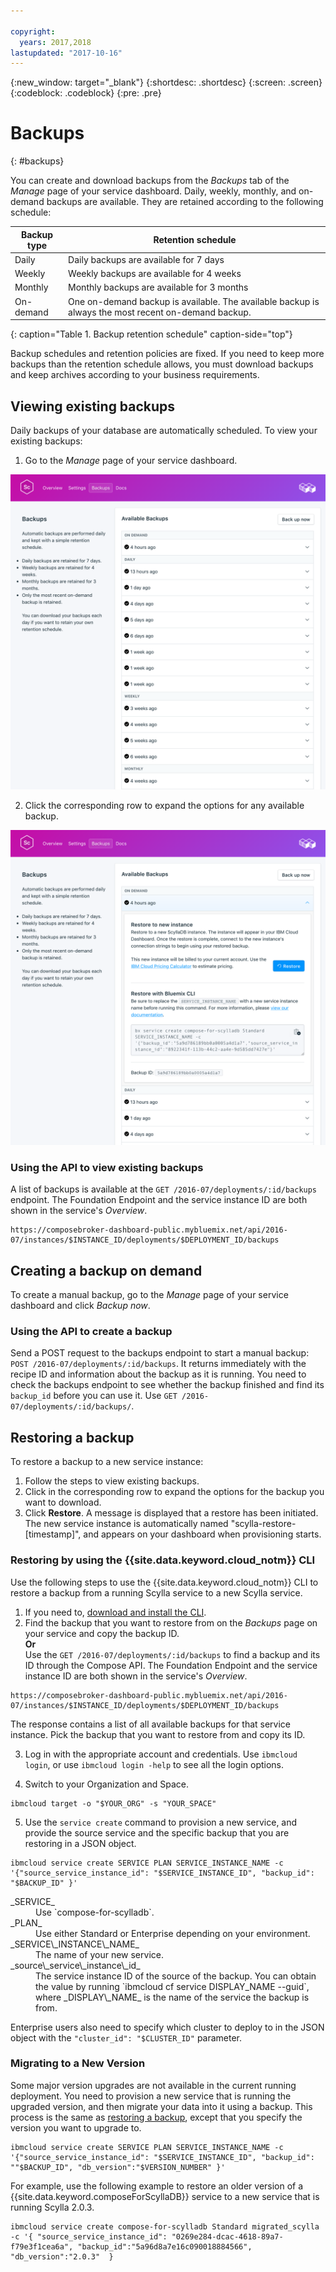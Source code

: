 ```yaml
---

copyright:
  years: 2017,2018
lastupdated: "2017-10-16"
---
```


{:new_window: target="_blank"}
{:shortdesc: .shortdesc}
{:screen: .screen}
{:codeblock: .codeblock}
{:pre: .pre}

# Backups
{: #backups}

You can create and download backups from the _Backups_ tab of the _Manage_ page of your service dashboard. Daily, weekly, monthly, and on-demand backups are available. They are retained according to the following schedule:

Backup type|Retention schedule
----------|-----------
Daily|Daily backups are available for 7 days
Weekly|Weekly backups are available for 4 weeks
Monthly|Monthly backups are available for 3 months
On-demand|One on-demand backup is available. The available backup is always the most recent on-demand backup.
{: caption="Table 1. Backup retention schedule" caption-side="top"}

Backup schedules and retention policies are fixed. If you need to keep more backups than the retention schedule allows, you must download backups and keep archives according to your business requirements.

## Viewing existing backups

Daily backups of your database are automatically scheduled. To view your existing backups:

1. Go to the *Manage* page of your service dashboard.

  ![Backups](./images/scylla-backups-show.png "A list of backups in the service dashboard")

2. Click the corresponding row to expand the options for any available backup.

  ![Backup Options](./images/scylla-backups-options.png "Options for a backup.") 

### Using the API to view existing backups

A list of backups is available at the `GET /2016-07/deployments/:id/backups` endpoint. The Foundation Endpoint and the service instance ID are both shown in the service's _Overview_.

``` 
https://composebroker-dashboard-public.mybluemix.net/api/2016-07/instances/$INSTANCE_ID/deployments/$DEPLOYMENT_ID/backups
```    

## Creating a backup on demand

To create a manual backup, go to the *Manage* page of your service dashboard and click *Backup now*.

### Using the API to create a backup

Send a POST request to the backups endpoint to start a manual backup: `POST /2016-07/deployments/:id/backups`. It returns immediately with the recipe ID and information about the backup as it is running. You need to check the backups endpoint to see whether the backup finished and find its `backup_id` before you can use it. Use `GET /2016-07/deployments/:id/backups/`.

## Restoring a backup
To restore a backup to a new service instance:

1. Follow the steps to view existing backups.
2. Click in the corresponding row to expand the options for the backup you want to download.
3. Click **Restore**. A message is displayed that a restore has been initiated. The new service instance is automatically named "scylla-restore-[timestamp]", and appears on your dashboard when provisioning starts.

### Restoring by using the {{site.data.keyword.cloud_notm}} CLI

Use the following steps to use the {{site.data.keyword.cloud_notm}} CLI to restore a backup from a running Scylla service to a new Scylla service.

1. If you need to, [download and install the CLI](https://console.{DomainName}/docs/cli/index.html#overview). 
2. Find the backup that you want to restore from on the _Backups_ page on your service and copy the backup ID.  
  **Or**  
  Use the `GET /2016-07/deployments/:id/backups` to find a backup and its ID through the Compose API. The Foundation Endpoint and the service instance ID are both shown in the service's _Overview_.
  
  ``` 
  https://composebroker-dashboard-public.mybluemix.net/api/2016-07/instances/$INSTANCE_ID/deployments/$DEPLOYMENT_ID/backups
  ```  
  
  The response contains a list of all available backups for that service instance. Pick the backup that you want to restore from and copy its ID.

3. Log in with the appropriate account and credentials. Use `ibmcloud login`, or use `ibmcloud login -help` to see all the login options.

4. Switch to your Organization and Space.

  ```
  ibmcloud target -o "$YOUR_ORG" -s "YOUR_SPACE"
  ```

5. Use the `service create` command to provision a new service, and provide the source service and the specific backup that you are restoring in a JSON object.

  ```
  ibmcloud service create SERVICE PLAN SERVICE_INSTANCE_NAME -c '{"source_service_instance_id": "$SERVICE_INSTANCE_ID", "backup_id": "$BACKUP_ID" }'
  ```

  <dl>
  <dt>_SERVICE_</dt>
  <dd>Use `compose-for-scylladb`.</dd>
  <dt>_PLAN_</dt>
  <dd>Use either Standard or Enterprise depending on your environment.</dd>
  <dt>_SERVICE\_INSTANCE\_NAME_</dt>
  <dd>The name of your new service.</dd>
  <dt>_source\_service\_instance\_id_</dt>
  <dd>The service instance ID of the source of the backup. You can obtain the value by running `ibmcloud cf service DISPLAY_NAME --guid`, where _DISPLAY\_NAME_ is the name of the service the backup is from. </dd>
  </dl>
 
  Enterprise users also need to specify which cluster to deploy to in the JSON object with the `"cluster_id": "$CLUSTER_ID"` parameter.
  
### Migrating to a New Version

Some major version upgrades are not available in the current running deployment. You need to provision a new service that is running the upgraded version, and then migrate your data into it using a backup. This process is the same as [restoring a backup](#restoring-a-backup), except that you specify the version you want to upgrade to.

``` 
ibmcloud service create SERVICE PLAN SERVICE_INSTANCE_NAME -c '{"source_service_instance_id": "$SERVICE_INSTANCE_ID", "backup_id": ""$BACKUP_ID", "db_version":"$VERSION_NUMBER" }'
```

For example, use the following example to restore an older version of a {{site.data.keyword.composeForScyllaDB}} service to a new service that is running Scylla 2.0.3.

```
ibmcloud service create compose-for-scylladb Standard migrated_scylla -c '{ "source_service_instance_id": "0269e284-dcac-4618-89a7-f79e3f1cea6a", "backup_id":"5a96d8a7e16c090018884566", "db_version":"2.0.3"  }
```
